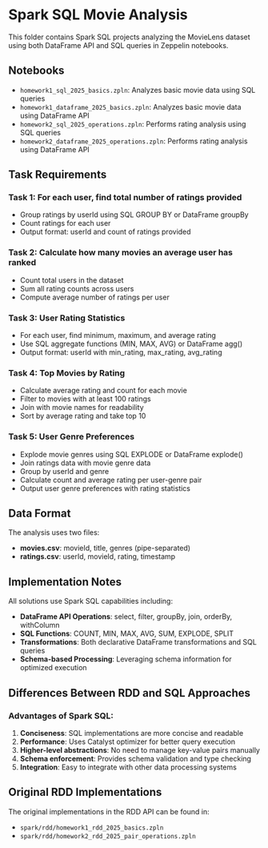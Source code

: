# Spark SQL Movie Analysis

This folder contains Spark SQL projects analyzing the MovieLens dataset using both DataFrame API and SQL queries in Zeppelin notebooks.

## Notebooks

- `homework1_sql_2025_basics.zpln`: Analyzes basic movie data using SQL queries
- `homework1_dataframe_2025_basics.zpln`: Analyzes basic movie data using DataFrame API
- `homework2_sql_2025_operations.zpln`: Performs rating analysis using SQL queries
- `homework2_dataframe_2025_operations.zpln`: Performs rating analysis using DataFrame API

## Task Requirements

### Task 1: For each user, find total number of ratings provided
- Group ratings by userId using SQL GROUP BY or DataFrame groupBy
- Count ratings for each user
- Output format: userId and count of ratings provided

### Task 2: Calculate how many movies an average user has ranked
- Count total users in the dataset
- Sum all rating counts across users
- Compute average number of ratings per user

### Task 3: User Rating Statistics
- For each user, find minimum, maximum, and average rating
- Use SQL aggregate functions (MIN, MAX, AVG) or DataFrame agg()
- Output format: userId with min_rating, max_rating, avg_rating

### Task 4: Top Movies by Rating
- Calculate average rating and count for each movie
- Filter to movies with at least 100 ratings
- Join with movie names for readability
- Sort by average rating and take top 10

### Task 5: User Genre Preferences
- Explode movie genres using SQL EXPLODE or DataFrame explode()
- Join ratings data with movie genre data
- Group by userId and genre
- Calculate count and average rating per user-genre pair
- Output user genre preferences with rating statistics

## Data Format

The analysis uses two files:
- **movies.csv**: movieId, title, genres (pipe-separated)
- **ratings.csv**: userId, movieId, rating, timestamp

## Implementation Notes

All solutions use Spark SQL capabilities including:
- **DataFrame API Operations**: select, filter, groupBy, join, orderBy, withColumn
- **SQL Functions**: COUNT, MIN, MAX, AVG, SUM, EXPLODE, SPLIT
- **Transformations**: Both declarative DataFrame transformations and SQL queries
- **Schema-based Processing**: Leveraging schema information for optimized execution

## Differences Between RDD and SQL Approaches

### Advantages of Spark SQL:
1. **Conciseness**: SQL implementations are more concise and readable
2. **Performance**: Uses Catalyst optimizer for better query execution
3. **Higher-level abstractions**: No need to manage key-value pairs manually
4. **Schema enforcement**: Provides schema validation and type checking
5. **Integration**: Easy to integrate with other data processing systems

## Original RDD Implementations

The original implementations in the RDD API can be found in:
- `spark/rdd/homework1_rdd_2025_basics.zpln`
- `spark/rdd/homework2_rdd_2025_pair_operations.zpln` 